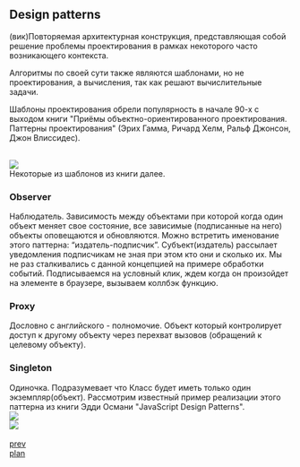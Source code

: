 <h2>Design patterns</h2>

<div>
(вик)Повторяемая архитектурная конструкция, представляющая собой
решение проблемы проектирования в рамках некоторого часто возникающего контекста.

<br/>

Алгоритмы по своей сути также являются шаблонами, но не проектирования,
а вычисления, так как решают вычислительные задачи.

Шаблоны проектирования обрели популярность в начале 90-х с выходом книги
"Приёмы объектно-ориентированного проектирования. Паттерны проектирования"
(Эрих Гамма, Ричард Хелм, Ральф Джонсон, Джон Влиссидес).

<br/>
<img src="./media/06-1.jpg">

<br/>
Некоторые из шаблонов из книги далее.

</div>

<h3>Observer</h3>

<div>
Наблюдатель.
Зависимость между объектами при которой когда один объект меняет свое состояние,
все зависимые (подписанные на него) объекты оповещаются и обновляются.
Можно встретить именование этого паттерна: “издатель-подписчик”.
Субъект(издатель) рассылает уведомления подписчикам не зная при этом кто они и сколько их.
Мы не раз сталкивались с данной концепцией на примере обработки событий.
Подписываемся на условный клик, ждем когда он произойдет на элементе в
браузере, вызываем коллбэк функцию.
</div>

<h3>Proxy</h3>

<div>
Дословно с английского - полномочие.
Объект который контролирует доступ к другому объекту через перехват вызовов (обращений к целевому объекту).
</div>

<h3>Singleton</h3>

<div>
Одиночка.
Подразумевает что Класс будет иметь только один экземпляр(объект).
Рассмотрим известный пример реализации этого паттерна
из книги Эдди Османи "JavaScript Design Patterns".

<br/>
<img src="./media/06-2.jpg">

<br/>
<img src="./media/06-3.jpg">

</div>

<br/>
<a href="05.md">prev</a>
<br/>
<a href="00.md">plan</a>
